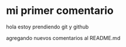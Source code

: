 # mi primer comentario 


hola estoy prendiendo git y github

agregando nuevos comentarios al README.md
